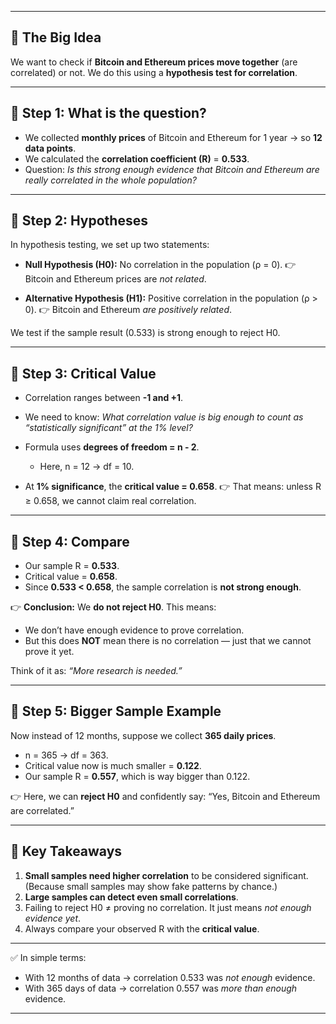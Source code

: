 
---

## 🔹 The Big Idea

We want to check if **Bitcoin and Ethereum prices move together** (are correlated) or not.
We do this using a **hypothesis test for correlation**.

---

## 🔹 Step 1: What is the question?

* We collected **monthly prices** of Bitcoin and Ethereum for 1 year → so **12 data points**.
* We calculated the **correlation coefficient (R)** = **0.533**.
* Question: *Is this strong enough evidence that Bitcoin and Ethereum are really correlated in the whole population?*

---

## 🔹 Step 2: Hypotheses

In hypothesis testing, we set up two statements:

* **Null Hypothesis (H0):** No correlation in the population (ρ = 0).
  👉 Bitcoin and Ethereum prices are *not related*.

* **Alternative Hypothesis (H1):** Positive correlation in the population (ρ > 0).
  👉 Bitcoin and Ethereum *are positively related*.

We test if the sample result (0.533) is strong enough to reject H0.

---

## 🔹 Step 3: Critical Value

* Correlation ranges between **-1 and +1**.
* We need to know: *What correlation value is big enough to count as “statistically significant” at the 1% level?*
* Formula uses **degrees of freedom = n - 2**.

  * Here, n = 12 → df = 10.
* At **1% significance**, the **critical value = 0.658**.
  👉 That means: unless R ≥ 0.658, we cannot claim real correlation.

---

## 🔹 Step 4: Compare

* Our sample R = **0.533**.
* Critical value = **0.658**.
* Since **0.533 < 0.658**, the sample correlation is **not strong enough**.

👉 **Conclusion:** We **do not reject H0**.
This means:

* We don’t have enough evidence to prove correlation.
* But this does **NOT** mean there is no correlation — just that we cannot prove it yet.

Think of it as: *“More research is needed.”*

---

## 🔹 Step 5: Bigger Sample Example

Now instead of 12 months, suppose we collect **365 daily prices**.

* n = 365 → df = 363.
* Critical value now is much smaller = **0.122**.
* Our sample R = **0.557**, which is way bigger than 0.122.

👉 Here, we can **reject H0** and confidently say:
“Yes, Bitcoin and Ethereum are correlated.”

---

## 🔹 Key Takeaways

1. **Small samples need higher correlation** to be considered significant.
   (Because small samples may show fake patterns by chance.)
2. **Large samples can detect even small correlations**.
3. Failing to reject H0 ≠ proving no correlation. It just means *not enough evidence yet*.
4. Always compare your observed R with the **critical value**.

---

✅ In simple terms:

* With 12 months of data → correlation 0.533 was *not enough* evidence.
* With 365 days of data → correlation 0.557 was *more than enough* evidence.

---

